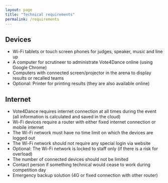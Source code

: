 ```yaml
---
layout: page
title: "Technical requirements"
permalink: /requirements
---
```


## Devices
* Wi-Fi tablets or touch screen phones for judges, speaker, music and line up
* A computer for scrutineer to administrate Vote4Dance online (using Google Chrome)
* Computers with connected screen/projector in the arena to display results or recalled teams
* Optional: Printer for printing results (they are also available online)

## Internet
* Vote4Dance requires internet connection at all times during the event (all information is calculated and saved in the cloud)
* Wi-Fi devices require a router with either fixed internet connection or mobile internet
* The Wi-Fi network must have no time limit on which the devices are logged out
* The Wi-Fi network should not require any special login via website
* Optional: The Wi-Fi network is locked to staff only (if there is a risk for overload)
* The number of connected devices should not be limited
* Contact person if something technical would cease to work during competition day
* Emergency backup solution (4G or fixed connection with other router)
